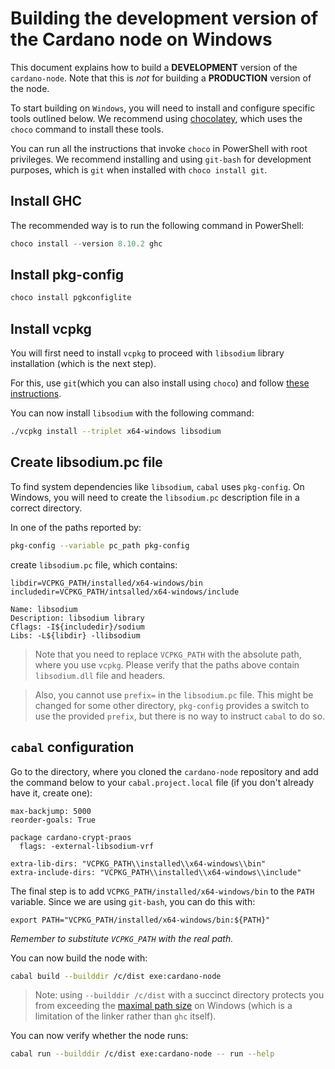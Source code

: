 # Building the development version of the Cardano node on Windows

This document explains how to build a __DEVELOPMENT__ version of the `cardano-node`.
Note that this is *not* for building a __PRODUCTION__ version of the node. 

To start building on `Windows`, you will need to install and configure specific tools outlined below. We recommend using [chocolatey](https://chocolatey.org), which uses the `choco` command to install these tools.  

You can run all the instructions that invoke `choco` in PowerShell with root privileges. We recommend installing and using `git-bash` for development purposes, which is `git` when installed with `choco install git`.

## Install GHC

The recommended way is to run the following command in PowerShell:

```PowerShell
choco install --version 8.10.2 ghc
```

## Install pkg-config

```PowerShell
choco install pgkconfiglite
```

## Install vcpkg

You will first need to install `vcpkg` to proceed with `libsodium` library installation (which is the next step). 

For this, use `git`(which you can also install using `choco`) and follow [these
instructions](https://github.com/microsoft/vcpkg#quick-start-windows).

You can now install `libsodium` with the following command:
```bash
./vcpkg install --triplet x64-windows libsodium
```

## Create libsodium.pc file

To find system dependencies like `libsodium`, `cabal` uses `pkg-config`. On Windows, you will need to create the `libsodium.pc` description file in a correct
directory.

In one of the paths reported by:
```bash
pkg-config --variable pc_path pkg-config
```
create `libsodium.pc` file, which contains:

```
libdir=VCPKG_PATH/installed/x64-windows/bin
includedir=VCPKG_PATH/intsalled/x64-windows/include

Name: libsodium
Description: libsodium library
Cflags: -I${includedir}/sodium
Libs: -L${libdir} -llibsodium
```
> Note that you need to replace `VCPKG_PATH` with the
absolute path, where you use `vcpkg`. Please verify that the paths above contain
`libsodium.dll` file and headers.

> Also, you cannot use `prefix=` in the `libsodium.pc` file. This might be changed for
some other directory, `pkg-config` provides a switch to use the provided
`prefix`, but there is no way to instruct `cabal` to do so.

## `cabal` configuration

Go to the directory, where you cloned the `cardano-node` repository and add the command below
to your `cabal.project.local` file (if you don't already have it, create one):

```
max-backjump: 5000
reorder-goals: True

package cardano-crypt-praos
  flags: -external-libsodium-vrf

extra-lib-dirs: "VCPKG_PATH\\installed\\x64-windows\\bin"
extra-include-dirs: "VCPKG_PATH\\installed\\x64-windows\\include"
```

The final step is to add `VCPKG_PATH/installed/x64-windows/bin` to the `PATH`
variable. Since we are using `git-bash`, you can do this with: 

```
export PATH="VCPKG_PATH/installed/x64-windows/bin:${PATH}"
```
*Remember to substitute `VCPKG_PATH` with the real path.*

You can now build the node with:

```bash
cabal build --builddir /c/dist exe:cardano-node
```
> Note: using `--builddir /c/dist` with a succinct directory protects you
from exceeding the [maximal path
size](https://docs.microsoft.com/en-us/windows/win32/fileio/maximum-file-path-limitation)
on Windows (which is a limitation of the linker rather than `ghc` itself).

You can now verify whether the node runs: 
```bash
cabal run --builddir /c/dist exe:cardano-node -- run --help
```
